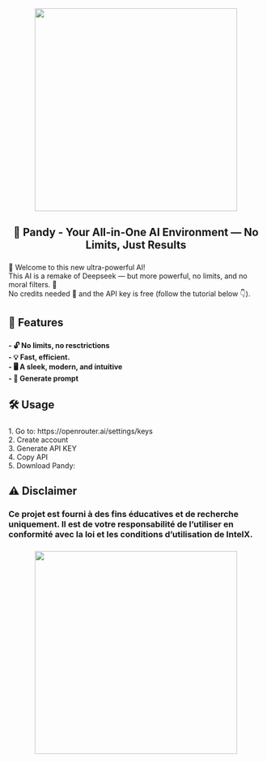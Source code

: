 <div align="center">
  <img height="400" src="https://i.imgur.com/SFyNxHK.png"  />
</div>

###

<h2 align="center">💬 Pandy - Your All-in-One AI Environment — No Limits, Just Results</h2>

###

<p align="left">🔮 Welcome to this new ultra-powerful AI!<br>This AI is a remake of Deepseek — but more powerful, no limits, and no moral filters. 🚀<br>No credits needed 💸 and the API key is free (follow the tutorial below 👇).</p>

###

<h2 align="left">🚀 Features</h2>

###

<h4 align="left">- 🔓 No limits, no resctrictions<br>- 💡 Fast, efficient.<br>- 🖥️ A sleek, modern, and intuitive <br>- 🚀 Generate prompt</h4>

###

<h2 align="left">🛠️ Usage</h2>

###

<p align="left">1. Go to: https://openrouter.ai/settings/keys<br>2. Create account<br>3. Generate API KEY<br>4. Copy API<br>5. Download Pandy:</p>

###

<h2 align="left">⚠️ Disclaimer</h2>

###

<h3 align="left">Ce projet est fourni à des fins éducatives et de recherche uniquement. Il est de votre responsabilité de l’utiliser en conformité avec la loi et les conditions d’utilisation de IntelX.</h3>

###

<div align="center">
  <img height="400" src="https://i.imgur.com/LhTyLsy.png"  />
</div>

###
